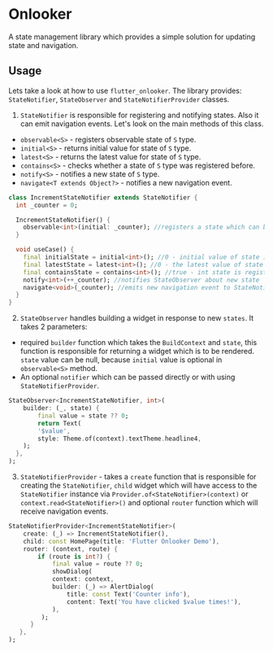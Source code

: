 # Onlooker
A state management library which provides a simple solution for updating state and navigation.

## Usage
Lets take a look at how to use `flutter_onlooker`. The library provides: `StateNotifier`, `StateObserver` and `StateNotifierProvider` classes.

1. `StateNotifier` is responsible for registering and notifying states. Also it can emit navigation events. Let's look on the main methods of this class.
* `observable<S>` - registers observable state of `S` type.
* `initial<S>` - returns initial value for state of `S` type.
* `latest<S>` - returns the latest value for state of `S` type.
* `contains<S>` - checks whether a state of `S` type was registered before.
* `notify<S>` - notifies a new state of `S` type.
* `navigate<T extends Object?>` - notifies a new navigation event.

```dart
class IncrementStateNotifier extends StateNotifier {
  int _counter = 0;

  IncrementStateNotifier() {
    observable<int>(initial: _counter); //registers a state which can be processed by this StateNotifier
  }

  void useCase() {
    final initialState = initial<int>(); //0 - initial value of state int
    final latestState = latest<int>(); //0 - the latest value of state int
    final containsState = contains<int>(); //true - int state is registered for this StateNotifier
    notify<int>(++_counter); //notifies StateObserver about new state
    navigate<void>(_counter); //emits new navigation event to StateNotifierProvider
  }
}
```
2. `StateObserver` handles building a widget in response to new `states`. It takes 2 parameters:
* required `builder` function which takes the `BuildContext` and `state`, this function is responsible for returning a widget which is to be rendered. `state` value can be null, because `initial` value is optional in `observable<S>` method.
* An optional `notifier` which can be passed directly or with using `StateNotifierProvider`.
```dart
StateObserver<IncrementStateNotifier, int>(
    builder: (_, state) {
        final value = state ?? 0;
        return Text(
        '$value',
        style: Theme.of(context).textTheme.headline4,
    );
  },
);
```
3. `StateNotifierProvider` - takes a `create` function that is responsible for creating the `StateNotifier`, `child` widget which will have access to the `StateNotifier` instance via `Provider.of<StateNotifier>(context)` or `context.read<StateNotifier>()` and optional `router` function which will receive navigation events.
```dart
StateNotifierProvider<IncrementStateNotifier>(
    create: (_) => IncrementStateNotifier(),
    child: const HomePage(title: 'Flutter Onlooker Demo'),
    router: (context, route) {
        if (route is int?) {
            final value = route ?? 0;
            showDialog(
            context: context,
            builder: (_) => AlertDialog(
                title: const Text('Counter info'),
                content: Text('You have clicked $value times!'),
            ),
         );
      }
   },
);
```
